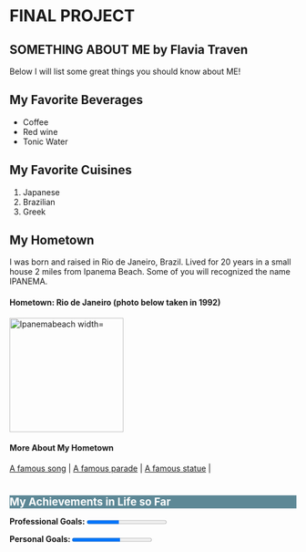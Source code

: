 <!DOCTYPE html>
<html lang="en">
<head>
	<meta charset="UTF-8">
	<h1>FINAL PROJECT</h1>
</head>
<body>
<h2>SOMETHING ABOUT ME by Flavia Traven</h2>
<p>Below I will list some great things you should know about ME!</p>

<h2>My Favorite Beverages</h2>
<ul>
  <li>Coffee</li>
  <li>Red wine</li>
  <li>Tonic Water</li>
</ul>  
<h2>My Favorite Cuisines</h2>
<ol>
  <li>Japanese</li>
  <li>Brazilian</li>
  <li>Greek</li>
</ol>  
<h2>My Hometown</strong></h2>
    <p>I was born and raised in Rio de Janeiro, Brazil. Lived for 20 years in a small house 2 miles from Ipanema Beach.
Some of you will recognized the name IPANEMA.</p>
<h4>Hometown: Rio de Janeiro (photo below taken in 1992)</h4> 
 <img src="https://lonelyplanetimages.imgix.net/mastheads/GettyImages-147189497_medium.jpg" alt="Ipanemabeach width="200" height="200" 
<br>
<h4>More About My Hometown</h4>
<nav>
 	<a href="https://en.wikipedia.org/wiki/The_Girl_from_Ipanema"> A famous song</a> |
 	<a href="https://en.wikipedia.org/wiki/Rio_Carnival">A famous parade</a> |
 	<a href="https://en.wikipedia.org/wiki/Christ_the_Redeemer_(statue)">A famous statue</a> |
 </nav>
<br>
<h2 style="font-size: 12pt; background-color: #5D8896;"><span style="color: #ffffff; font-size: 14pt;"><strong>My Achievements in Life so Far</h2>
<p><label for="file">Professional Goals:</label>
<progress id="file" value="40" max="100"> 32% </progress></p>
<p><label for="file">Personal Goals:</label>
<progress id="file" value="60" max="100"> 32% </progress></p>
</body>
</html>
